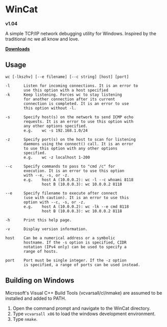 # WinCat
**v1.04**


A simple TCP/IP network debugging utility for Windows.
Inspired by the traditional nc we all know and love.

**[Downloads](https://github.com/tomdaley92/WinCat/releases)**

## Usage
    wc [-lkszhv] [--e filename] [--c string] [host] [port]
    
    -l      Listen for incoming connections. It is an error to
            use this option with a host specified
    -k      Keep listening. Forces wc to stay listening 
            for another connection after its current
            connection is completed. It is an error to use
            this option without -l.

    -s      Specify host(s) on the network to send ICMP echo
            requests. It is an error to use this option with
            any other options specified.
            e.g.    wc -s 192.168.1.0/24

    -z      Specify port(s) on the host to scan for listening
            daemons using the connect() call. It is an error
            to use this option with any other options
            specified.
            e.g.    wc -z localhost 1-200

    --c     Specify commands to pass to "cmd /c" for
            execution. It is an error to use this option
            with --e, -s, or -z.
            e.g.    host A (10.0.0.2): wc -l --c whoami 8118
                    host B (10.0.0.3): wc 10.0.0.2 8118

    --e     Specify filename to execute after connect
            (use with caution). It is an error to use this
            option with --c, -s, or -z.
            e.g.    host A (10.0.0.2): wc -lk --e cmd 8118
                    host B (10.0.0.3): wc 10.0.0.2 8118

    -h      Print this help page.

    -v      Display version information.

    host    Can be a numerical address or a symbolic
            hostname. If the -s option is specified, CIDR
            notation (IPv4 only) can be used to specify a
            range of hosts.

    port    Port must be single integer. If the -z option
            is specified, a range of ports can be used instead.

## Building on Windows
Microsoft's Visual C++ Build Tools 
(vcvarsall/cl/nmake) are assumed to be 
installed and added to PATH.
1) Open the command prompt and navigate 
   to the WinCat directory.
2) Type `vcvarsall x86` to load the 
   windows development environment.
3) Type `nmake`.
